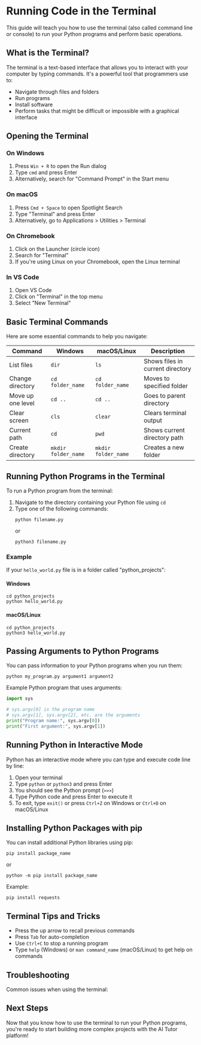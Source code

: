 # Running Code in the Terminal

This guide will teach you how to use the terminal (also called command line or console) to run your Python programs and perform basic operations.

## What is the Terminal?

The terminal is a text-based interface that allows you to interact with your computer by typing commands. It's a powerful tool that programmers use to:

- Navigate through files and folders
- Run programs
- Install software
- Perform tasks that might be difficult or impossible with a graphical interface

## Opening the Terminal

### On Windows

1. Press `Win + R` to open the Run dialog
2. Type `cmd` and press Enter
3. Alternatively, search for "Command Prompt" in the Start menu

<!-- TODO: Add screenshot of Windows Command Prompt -->

### On macOS

1. Press `Cmd + Space` to open Spotlight Search
2. Type "Terminal" and press Enter
3. Alternatively, go to Applications > Utilities > Terminal

<!-- TODO: Add screenshot of macOS Terminal -->

### On Chromebook

1. Click on the Launcher (circle icon)
2. Search for "Terminal"
3. If you're using Linux on your Chromebook, open the Linux terminal

<!-- TODO: Add screenshot of Chromebook Terminal -->

### In VS Code

1. Open VS Code
2. Click on "Terminal" in the top menu
3. Select "New Terminal"

<!-- TODO: Add screenshot of VS Code Terminal -->

## Basic Terminal Commands

Here are some essential commands to help you navigate:

| Command           | Windows             | macOS/Linux         | Description                      |
| ----------------- | ------------------- | ------------------- | -------------------------------- |
| List files        | `dir`               | `ls`                | Shows files in current directory |
| Change directory  | `cd folder_name`    | `cd folder_name`    | Moves to specified folder        |
| Move up one level | `cd ..`             | `cd ..`             | Goes to parent directory         |
| Clear screen      | `cls`               | `clear`             | Clears terminal output           |
| Current path      | `cd`                | `pwd`               | Shows current directory path     |
| Create directory  | `mkdir folder_name` | `mkdir folder_name` | Creates a new folder             |

<!-- TODO: Add examples of using these commands -->

## Running Python Programs in the Terminal

To run a Python program from the terminal:

1. Navigate to the directory containing your Python file using `cd`
2. Type one of the following commands:
   ```
   python filename.py
   ```
   or
   ```
   python3 filename.py
   ```

### Example

If your `hello_world.py` file is in a folder called "python_projects":

#### Windows

```
cd python_projects
python hello_world.py
```

#### macOS/Linux

```
cd python_projects
python3 hello_world.py
```

<!-- TODO: Add screenshots of running Python programs in terminal -->

## Passing Arguments to Python Programs

You can pass information to your Python programs when you run them:

```
python my_program.py argument1 argument2
```

Example Python program that uses arguments:

```python
import sys

# sys.argv[0] is the program name
# sys.argv[1], sys.argv[2], etc. are the arguments
print("Program name:", sys.argv[0])
print("First argument:", sys.argv[1])
```

<!-- TODO: Add examples of running programs with arguments -->

## Running Python in Interactive Mode

Python has an interactive mode where you can type and execute code line by line:

1. Open your terminal
2. Type `python` or `python3` and press Enter
3. You should see the Python prompt (`>>>`)
4. Type Python code and press Enter to execute it
5. To exit, type `exit()` or press `Ctrl+Z` on Windows or `Ctrl+D` on macOS/Linux

<!-- TODO: Add screenshot of interactive Python session -->

## Installing Python Packages with pip

You can install additional Python libraries using pip:

```
pip install package_name
```

or

```
python -m pip install package_name
```

Example:

```
pip install requests
```

<!-- TODO: Add examples of installing packages -->

## Terminal Tips and Tricks

- Press the up arrow to recall previous commands
- Press `Tab` for auto-completion
- Use `Ctrl+C` to stop a running program
- Type `help` (Windows) or `man command_name` (macOS/Linux) to get help on commands

<!-- TODO: Add more tips and tricks -->

## Troubleshooting

Common issues when using the terminal:

<!-- TODO: Add common terminal issues and solutions -->

## Next Steps

Now that you know how to use the terminal to run your Python programs, you're ready to start building more complex projects with the AI Tutor platform!
